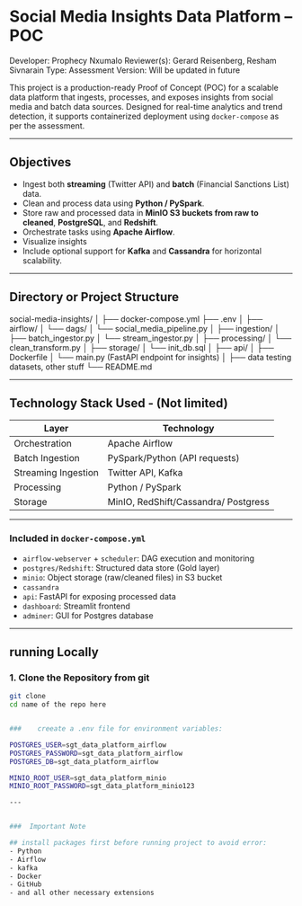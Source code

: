 # Social Media Insights Data Platform – POC

Developer: Prophecy Nxumalo
Reviewer(s): Gerard Reisenberg, Resham Sivnarain
Type: Assessment
Version: Will be updated in future 

This project is a production-ready Proof of Concept (POC) for a scalable data platform that ingests, processes, and exposes insights from social media and batch data sources. Designed for real-time analytics and trend detection, it supports containerized deployment using `docker-compose` as per the assessment.

---

## Objectives

- Ingest both **streaming** (Twitter API) and **batch** (Financial Sanctions List) data.
- Clean and process data using **Python / PySpark**.
- Store raw and processed data in **MinIO S3 buckets from raw to cleaned**, **PostgreSQL**, and **Redshift**.
- Orchestrate tasks using **Apache Airflow**.
- Visualize insights
- Include optional support for **Kafka** and **Cassandra** for horizontal scalability.

---

## Directory or Project Structure

social-media-insights/
│
├── docker-compose.yml
├── .env
│
├── airflow/
│ └── dags/
│ └── social_media_pipeline.py
│
├── ingestion/
│ ├── batch_ingestor.py
│ └── stream_ingestor.py
│
├── processing/
│ └── clean_transform.py
│
├── storage/
│ └── init_db.sql
│
├── api/
│ ├── Dockerfile
│ └── main.py (FastAPI endpoint for insights)
│
├── data testing datasets, other stuff
└── README.md

---

## Technology Stack Used - (Not limited)

| Layer              | Technology                                 |
|-------------------|---------------------------------------------|
| Orchestration      | Apache Airflow                              
| Batch Ingestion     | PySpark/Python (API requests)                  
| Streaming Ingestion | Twitter API, Kafka    
| Processing         | Python / PySpark                            
| Storage            | MinIO, RedShift/Cassandra/ Postgress        
                         

---



### Included in `docker-compose.yml`

- `airflow-webserver` + `scheduler`: DAG execution and monitoring
- `postgres/Redshift`: Structured data store (Gold layer)
- `minio`: Object storage (raw/cleaned files) in S3 bucket
- `cassandra`
- `api`: FastAPI for exposing processed data
- `dashboard`: Streamlit frontend
- `adminer`: GUI for Postgres database

---

## running Locally

### 1. Clone the Repository from git

```bash
git clone 
cd name of the repo here


###    creeate a .env file for environment variables:

POSTGRES_USER=sgt_data_platform_airflow
POSTGRES_PASSWORD=sgt_data_platform_airflow
POSTGRES_DB=sgt_data_platform_airflow

MINIO_ROOT_USER=sgt_data_platform_minio
MINIO_ROOT_PASSWORD=sgt_data_platform_minio123

---


###  Important Note

## install packages first before running project to avoid error:
- Python
- Airflow
- kafka
- Docker
- GitHub
- and all other necessary extensions
